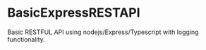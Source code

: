 # BasicExpressRESTAPI
Basic RESTFUL API using nodejs/Express/Typescript with logging functionality.
